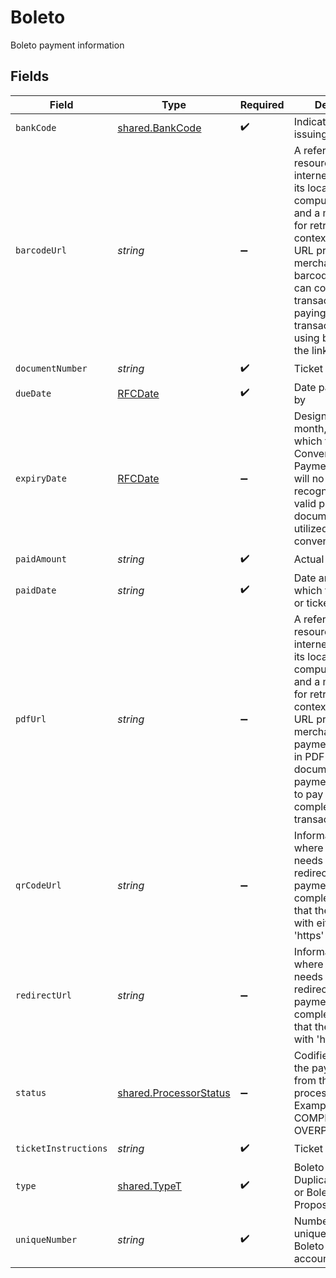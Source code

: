 # Boleto

Boleto payment information


## Fields

| Field                                                                                                                                                                                                                                                                                                            | Type                                                                                                                                                                                                                                                                                                             | Required                                                                                                                                                                                                                                                                                                         | Description                                                                                                                                                                                                                                                                                                      | Example                                                                                                                                                                                                                                                                                                          |
| ---------------------------------------------------------------------------------------------------------------------------------------------------------------------------------------------------------------------------------------------------------------------------------------------------------------- | ---------------------------------------------------------------------------------------------------------------------------------------------------------------------------------------------------------------------------------------------------------------------------------------------------------------- | ---------------------------------------------------------------------------------------------------------------------------------------------------------------------------------------------------------------------------------------------------------------------------------------------------------------- | ---------------------------------------------------------------------------------------------------------------------------------------------------------------------------------------------------------------------------------------------------------------------------------------------------------------- | ---------------------------------------------------------------------------------------------------------------------------------------------------------------------------------------------------------------------------------------------------------------------------------------------------------------- |
| `bankCode`                                                                                                                                                                                                                                                                                                       | [shared.BankCode](../../../sdk/models/shared/bankcode.md)                                                                                                                                                                                                                                                        | :heavy_check_mark:                                                                                                                                                                                                                                                                                               | Indicates the bank issuing the Boleto                                                                                                                                                                                                                                                                            |                                                                                                                                                                                                                                                                                                                  |
| `barcodeUrl`                                                                                                                                                                                                                                                                                                     | *string*                                                                                                                                                                                                                                                                                                         | :heavy_minus_sign:                                                                                                                                                                                                                                                                                               | A reference to a web resource on the internet specifying its location on a computer network and a mechanism for retrieving.  In this context, this is the URL provided by merchant for the barcode. Customer can complete the transaction by paying the transaction amount using barcode from the link.          | https://apac-api.merchant.jpmorgan.com/v1/payments/transactions/tran_DELdydqcVH5vq/barcode                                                                                                                                                                                                                       |
| `documentNumber`                                                                                                                                                                                                                                                                                                 | *string*                                                                                                                                                                                                                                                                                                         | :heavy_check_mark:                                                                                                                                                                                                                                                                                               | Ticket identifier                                                                                                                                                                                                                                                                                                |                                                                                                                                                                                                                                                                                                                  |
| `dueDate`                                                                                                                                                                                                                                                                                                        | [RFCDate](../../../types/rfcdate.md)                                                                                                                                                                                                                                                                             | :heavy_check_mark:                                                                                                                                                                                                                                                                                               | Date payment is due by                                                                                                                                                                                                                                                                                           | 2020-09-20                                                                                                                                                                                                                                                                                                       |
| `expiryDate`                                                                                                                                                                                                                                                                                                     | [RFCDate](../../../types/rfcdate.md)                                                                                                                                                                                                                                                                             | :heavy_minus_sign:                                                                                                                                                                                                                                                                                               | Designates the year, month, and day in which the Convenience Store Payment document will no longer be recognized as a valid payment document to be utilized at the convenience store.                                                                                                                            | 2020-09-20                                                                                                                                                                                                                                                                                                       |
| `paidAmount`                                                                                                                                                                                                                                                                                                     | *string*                                                                                                                                                                                                                                                                                                         | :heavy_check_mark:                                                                                                                                                                                                                                                                                               | Actual amount paid.                                                                                                                                                                                                                                                                                              |                                                                                                                                                                                                                                                                                                                  |
| `paidDate`                                                                                                                                                                                                                                                                                                       | *string*                                                                                                                                                                                                                                                                                                         | :heavy_check_mark:                                                                                                                                                                                                                                                                                               | Date and time in which the voucher or ticket was paid.                                                                                                                                                                                                                                                           | 2018-12-21T09:30:15.987Z                                                                                                                                                                                                                                                                                         |
| `pdfUrl`                                                                                                                                                                                                                                                                                                         | *string*                                                                                                                                                                                                                                                                                                         | :heavy_minus_sign:                                                                                                                                                                                                                                                                                               | A reference to a web resource on the internet specifying its location on a computer network and a mechanism for retrieving.  In this context, this is the URL provided by merchant for the payment document in PDF format. The document contain payment instruction to pay at store to complete the transaction. | https://apac-api.merchant.jpmorgan.com/v1/payments/transactions/tran_DELdydqcVH5vq/pdf                                                                                                                                                                                                                           |
| `qrCodeUrl`                                                                                                                                                                                                                                                                                                      | *string*                                                                                                                                                                                                                                                                                                         | :heavy_minus_sign:                                                                                                                                                                                                                                                                                               | Information on where consumer needs to be redirected for payment process completion. Ensure that the URL begins with either 'http' or 'https'                                                                                                                                                                    |                                                                                                                                                                                                                                                                                                                  |
| `redirectUrl`                                                                                                                                                                                                                                                                                                    | *string*                                                                                                                                                                                                                                                                                                         | :heavy_minus_sign:                                                                                                                                                                                                                                                                                               | Information on where consumer needs to be redirected for payment process completion. Ensure that the URL begins with 'https'                                                                                                                                                                                     | https://www.examplebank.test/authentication                                                                                                                                                                                                                                                                      |
| `status`                                                                                                                                                                                                                                                                                                         | [shared.ProcessorStatus](../../../sdk/models/shared/processorstatus.md)                                                                                                                                                                                                                                          | :heavy_minus_sign:                                                                                                                                                                                                                                                                                               | Codifies the state of the payment status from the payment processor. Examples include COMPLETED ,PAID, OVERPAID,ERRORED                                                                                                                                                                                          |                                                                                                                                                                                                                                                                                                                  |
| `ticketInstructions`                                                                                                                                                                                                                                                                                             | *string*                                                                                                                                                                                                                                                                                                         | :heavy_check_mark:                                                                                                                                                                                                                                                                                               | Ticket instructions                                                                                                                                                                                                                                                                                              | Pay to maturity                                                                                                                                                                                                                                                                                                  |
| `type`                                                                                                                                                                                                                                                                                                           | [shared.TypeT](../../../sdk/models/shared/typet.md)                                                                                                                                                                                                                                                              | :heavy_check_mark:                                                                                                                                                                                                                                                                                               | Boleto type of Duplicata Mercantil or Boleto de Proposta                                                                                                                                                                                                                                                         |                                                                                                                                                                                                                                                                                                                  |
| `uniqueNumber`                                                                                                                                                                                                                                                                                                   | *string*                                                                                                                                                                                                                                                                                                         | :heavy_check_mark:                                                                                                                                                                                                                                                                                               | Number that uniquely identifies a Boleto for an account                                                                                                                                                                                                                                                          |                                                                                                                                                                                                                                                                                                                  |
